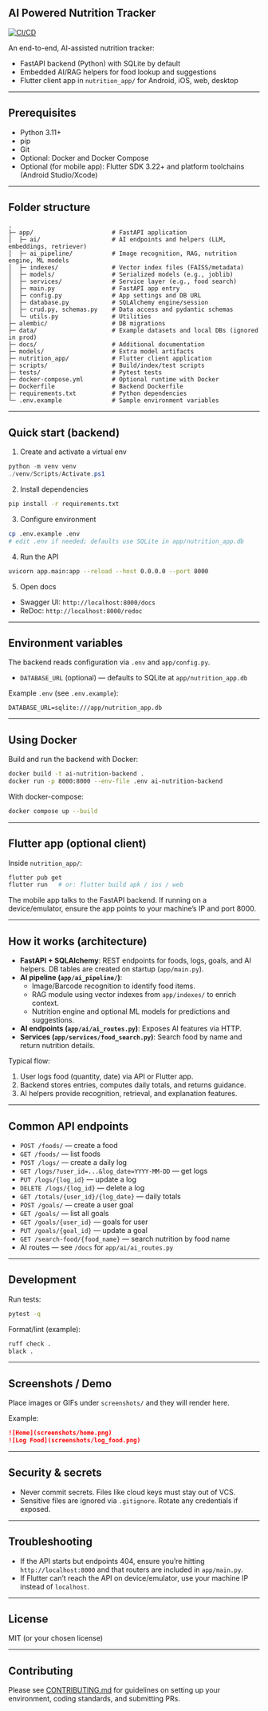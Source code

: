 ## AI Powered Nutrition Tracker  
[![CI/CD](https://github.com/Pratyush-2/ai-powered-nutrition-tracker/actions/workflows/ci.yml/badge.svg)](https://github.com/Pratyush-2/ai-powered-nutrition-tracker/actions/workflows/ci.yml)
<!-- Optionally add Codecov if configured
[![codecov](https://codecov.io/gh/Pratyush-2/ai-powered-nutrition-tracker/branch/main/graph/badge.svg?token=YOUR_TOKEN)](https://codecov.io/gh/Pratyush-2/ai-powered-nutrition-tracker)
-->

An end-to-end, AI-assisted nutrition tracker:
- FastAPI backend (Python) with SQLite by default
- Embedded AI/RAG helpers for food lookup and suggestions
- Flutter client app in `nutrition_app/` for Android, iOS, web, desktop

---

## Prerequisites
- Python 3.11+
- pip
- Git
- Optional: Docker and Docker Compose
- Optional (for mobile app): Flutter SDK 3.22+ and platform toolchains (Android Studio/Xcode)

---

## Folder structure
```
.
├─ app/                      # FastAPI application
│  ├─ ai/                    # AI endpoints and helpers (LLM, embeddings, retriever)
│  ├─ ai_pipeline/           # Image recognition, RAG, nutrition engine, ML models
│  ├─ indexes/               # Vector index files (FAISS/metadata)
│  ├─ models/                # Serialized models (e.g., joblib)
│  ├─ services/              # Service layer (e.g., food search)
│  ├─ main.py                # FastAPI app entry
│  ├─ config.py              # App settings and DB URL
│  ├─ database.py            # SQLAlchemy engine/session
│  ├─ crud.py, schemas.py    # Data access and pydantic schemas
│  └─ utils.py               # Utilities
├─ alembic/                  # DB migrations
├─ data/                     # Example datasets and local DBs (ignored in prod)
├─ docs/                     # Additional documentation
├─ models/                   # Extra model artifacts
├─ nutrition_app/            # Flutter client application
├─ scripts/                  # Build/index/test scripts
├─ tests/                    # Pytest tests
├─ docker-compose.yml        # Optional runtime with Docker
├─ Dockerfile                # Backend Dockerfile
├─ requirements.txt          # Python dependencies
└─ .env.example              # Sample environment variables
```

---

## Quick start (backend)
1) Create and activate a virtual env
```powershell
python -m venv venv
./venv/Scripts/Activate.ps1
```

2) Install dependencies
```bash
pip install -r requirements.txt
```

3) Configure environment
```bash
cp .env.example .env
# edit .env if needed; defaults use SQLite in app/nutrition_app.db
```

4) Run the API
```bash
uvicorn app.main:app --reload --host 0.0.0.0 --port 8000
```

5) Open docs
- Swagger UI: `http://localhost:8000/docs`
- ReDoc: `http://localhost:8000/redoc`

---

## Environment variables
The backend reads configuration via `.env` and `app/config.py`.
- `DATABASE_URL` (optional) — defaults to SQLite at `app/nutrition_app.db`

Example `.env` (see `.env.example`):
```
DATABASE_URL=sqlite:///app/nutrition_app.db
```

---

## Using Docker
Build and run the backend with Docker:
```bash
docker build -t ai-nutrition-backend .
docker run -p 8000:8000 --env-file .env ai-nutrition-backend
```

With docker-compose:
```bash
docker compose up --build
```

---

## Flutter app (optional client)
Inside `nutrition_app/`:
```bash
flutter pub get
flutter run   # or: flutter build apk / ios / web
```

The mobile app talks to the FastAPI backend. If running on a device/emulator, ensure the app points to your machine’s IP and port 8000.

---

## How it works (architecture)
- **FastAPI + SQLAlchemy**: REST endpoints for foods, logs, goals, and AI helpers. DB tables are created on startup (`app/main.py`).
- **AI pipeline (`app/ai_pipeline/`)**:
  - Image/Barcode recognition to identify food items.
  - RAG module using vector indexes from `app/indexes/` to enrich context.
  - Nutrition engine and optional ML models for predictions and suggestions.
- **AI endpoints (`app/ai/ai_routes.py`)**: Exposes AI features via HTTP.
- **Services (`app/services/food_search.py`)**: Search food by name and return nutrition details.

Typical flow:
1) User logs food (quantity, date) via API or Flutter app.
2) Backend stores entries, computes daily totals, and returns guidance.
3) AI helpers provide recognition, retrieval, and explanation features.

---

## Common API endpoints
- `POST /foods/` — create a food
- `GET /foods/` — list foods
- `POST /logs/` — create a daily log
- `GET /logs/?user_id=...&log_date=YYYY-MM-DD` — get logs
- `PUT /logs/{log_id}` — update a log
- `DELETE /logs/{log_id}` — delete a log
- `GET /totals/{user_id}/{log_date}` — daily totals
- `POST /goals/` — create a user goal
- `GET /goals/` — list all goals
- `GET /goals/{user_id}` — goals for user
- `PUT /goals/{goal_id}` — update a goal
- `GET /search-food/{food_name}` — search nutrition by food name
- AI routes — see `/docs` for `app/ai/ai_routes.py`

---

## Development
Run tests:
```bash
pytest -q
```

Format/lint (example):
```bash
ruff check .
black .
```

---

## Screenshots / Demo
Place images or GIFs under `screenshots/` and they will render here.

Example:
```markdown
![Home](screenshots/home.png)
![Log Food](screenshots/log_food.png)
```

---

## Security & secrets
- Never commit secrets. Files like cloud keys must stay out of VCS.
- Sensitive files are ignored via `.gitignore`. Rotate any credentials if exposed.

---

## Troubleshooting
- If the API starts but endpoints 404, ensure you’re hitting `http://localhost:8000` and that routers are included in `app/main.py`.
- If Flutter can’t reach the API on device/emulator, use your machine IP instead of `localhost`.

---

## License
MIT (or your chosen license)

---

## Contributing
Please see [CONTRIBUTING.md](CONTRIBUTING.md) for guidelines on setting up your environment, coding standards, and submitting PRs.

